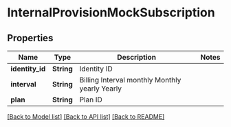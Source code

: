 # InternalProvisionMockSubscription

## Properties

Name | Type | Description | Notes
------------ | ------------- | ------------- | -------------
**identity_id** | **String** | Identity ID | 
**interval** | **String** | Billing Interval monthly Monthly yearly Yearly | 
**plan** | **String** | Plan ID | 

[[Back to Model list]](../README.md#documentation-for-models) [[Back to API list]](../README.md#documentation-for-api-endpoints) [[Back to README]](../README.md)


